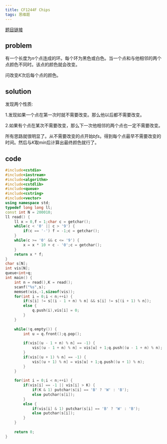 ```yaml
---
title: CF1244F Chips
tags: 思维题
---
```


[题目链接](https://codeforces.com/contest/1244/problem/F)

## problem

有一个长度为$n$个点连成的环。每个环为黑色或白色。当一个点和与他相邻的两个点颜色不同时。该点的颜色就会改变。

问改变$K$次后每个点的颜色。

## solution

发现两个性质:

1.发现如果一个点在第一次时就不需要改变。那么他以后都不需要改变。

2.如果有个点在某次不需要改变，那么下一次他相邻的两个点也一定不需要改变。

所有思路就很明显了。从不需要改变的点开始$bfs$。得到每个点最早不需要改变的时间。然后与$K$取$min$后计算出最终颜色就行了。

## code

```cpp
#include<cstdio>
#include<iostream>
#include<algorithm>
#include<cstdlib>
#include<queue>
#include<cstring>
#include<vector>
using namespace std;
typedef long long ll;
const int N = 200010;
ll read() {
	ll x = 0,f = 1;char c = getchar();
	while(c < '0' || c > '9') {
		if(c == '-') f = -1;c = getchar();
	}
	while(c >= '0' && c <= '9') {
		x = x * 10 + c - '0';c = getchar();
	}
	return x * f;
}
char s[N];
int vis[N];
queue<int>q;
int main() {
	int n = read(),K = read();
	scanf("%s",s);
	memset(vis,-1,sizeof(vis));
	for(int i = 0;i < n;++i) {
		if(s[i] != s[(i - 1 + n) % n] && s[i] != s[(i + 1) % n]);
		else {
			q.push(i),vis[i] = 0;
		}
	}	
	
	while(!q.empty()) {
		int u = q.front();q.pop();
		
		if(vis[(u - 1 + n) % n] == -1) {
			vis[(u - 1 + n) % n] = vis[u] + 1;q.push((u - 1 + n) % n);
		}
		if(vis[(u + 1) % n] == -1) {
			vis[(u + 1) % n] = vis[u] + 1;q.push((u + 1) % n);
		}
	}
	
	for(int i = 0;i < n;++i) {
		if(vis[i] == -1 || vis[i] > K) {
			if(K & 1) putchar(s[i] == 'B' ? 'W' : 'B');
			else putchar(s[i]);
		}
		else {
			if(vis[i] & 1) putchar(s[i] == 'B' ? 'W' : 'B');
			else putchar(s[i]);
		}
	}
	
	return 0;
}
```